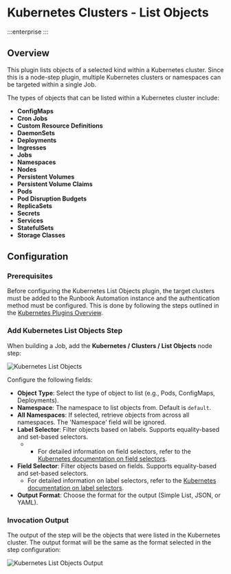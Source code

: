 # Kubernetes Clusters - List Objects
:::enterprise
:::

## Overview

This plugin lists objects of a selected kind within a Kubernetes cluster. Since this is a node-step plugin, multiple Kubernetes clusters or namespaces can be targeted within a single Job.

The types of objects that can be listed within a Kubernetes cluster include:

- **ConfigMaps**
- **Cron Jobs**
- **Custom Resource Definitions**
- **DaemonSets**
- **Deployments**
- **Ingresses**
- **Jobs**
- **Namespaces**
- **Nodes**
- **Persistent Volumes**
- **Persistent Volume Claims**
- **Pods**
- **Pod Disruption Budgets**
- **ReplicaSets**
- **Secrets**
- **Services**
- **StatefulSets**
- **Storage Classes**

## Configuration

### Prerequisites

Before configuring the Kubernetes List Objects plugin, the target clusters must be added to the Runbook Automation instance and the authentication method must be configured. This is done by following the steps outlined in the [Kubernetes Plugins Overview](/manual/plugins/kubernetes-plugins-overview.md).

### Add Kubernetes List Objects Step

When building a Job, add the **Kubernetes / Clusters / List Objects** node step:

![Kubernetes List Objects](/assets/img/k8s-clusters-list-objects.png)<br>

Configure the following fields:

* **Object Type**: Select the type of object to list (e.g., Pods, ConfigMaps, Deployments).
* **Namespace**: The namespace to list objects from. Default is `default`.
* **All Namespaces**: If selected, retrieve objects from across all namespaces. The 'Namespace' field will be ignored.
* **Label Selector**: Filter objects based on labels. Supports equality-based and set-based selectors.
  * - For detailed information on field selectors, refer to the [Kubernetes documentation on field selectors](https://kubernetes.io/docs/concepts/overview/working-with-objects/field-selectors/).
* **Field Selector**: Filter objects based on fields. Supports equality-based and set-based selectors.
  * For detailed information on label selectors, refer to the [Kubernetes documentation on label selectors](https://kubernetes.io/docs/concepts/overview/working-with-objects/labels/#label-selectors).
* **Output Format**: Choose the format for the output (Simple List, JSON, or YAML).

### Invocation Output

The output of the step will be the objects that were listed in the Kubernetes cluster. The output format will be the same as the format selected in the step configuration:

![Kubernetes List Objects Output](/assets/img/k8s-clusters-list-objects-output.png)<br>